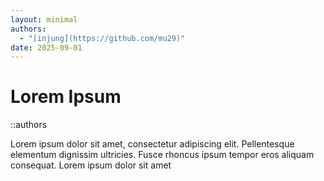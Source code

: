 ```yaml
---
layout: minimal
authors: 
  - "[injung](https://github.com/mu29)"
date: 2025-09-01
---
```


# Lorem Ipsum

::authors

Lorem ipsum dolor sit amet, consectetur adipiscing elit. Pellentesque elementum dignissim ultricies. Fusce rhoncus ipsum tempor eros aliquam consequat. Lorem ipsum dolor sit amet

